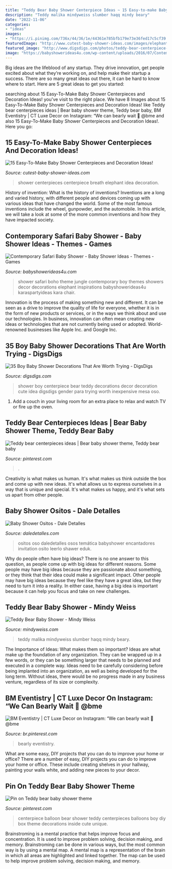 ```yaml
---
title: "Teddy Bear Baby Shower Centerpiece Ideas ~ 15 Easy-to-make Baby Shower Centerpieces And Decoration Ideas!"
description: "Teddy malika mindyweiss slumber haqq mindy beary"
date: "2022-11-06"
categories:
- "ideas"
images:
- "https://i.pinimg.com/736x/44/36/1e/44361e785bfb179e73e36fed17c5cf39.jpg"
featuredImage: "http://www.cutest-baby-shower-ideas.com/images/elephantbabyshowercenterpiece.jpg"
featured_image: "http://www.digsdigs.com/photos/teddy-bear-centerpiece-for-a-boy-baby-shower.jpg"
image: "https://babyshowerideas4u.com/wp-content/uploads/2016/07/Contemporary-Safari-Baby-Shower-Elephant.jpg"
---
```



Big ideas are the lifeblood of any startup. They drive innovation, get people excited about what they’re working on, and help make their startup a success. There are so many great ideas out there, it can be hard to know where to start. Here are 5 great ideas to get you started: 

	

		
searching about 15 Easy-To-Make Baby Shower Centerpieces and Decoration Ideas! you've visit to the right place. We have 8 Images about 15 Easy-To-Make Baby Shower Centerpieces and Decoration Ideas! like Teddy bear centerpieces ideas | Bear baby shower theme, Teddy bear baby, BM Eventistry | CT Luxe Decor on Instagram: “We can bearly wait 🧸 @bme and also 15 Easy-To-Make Baby Shower Centerpieces and Decoration Ideas!. Here you go:
		
    
## 15 Easy-To-Make Baby Shower Centerpieces And Decoration Ideas!

<img loading=lazy src="http://www.cutest-baby-shower-ideas.com/images/elephantbabyshowercenterpiece.jpg" onerror="this.onerror=null;this.src='https://tse2.mm.bing.net/th?id=OIP.yQxDEz-5xBwn2Ja_Gku0qAHaLH&amp;pid=15.1';" alt="15 Easy-To-Make Baby Shower Centerpieces and Decoration Ideas!">

_Source: cutest-baby-shower-ideas.com_

>shower centerpieces centerpiece breath elephant idea decoration. 

	

History of invention: What is the history of inventions?
Inventions are a long and varied history, with different people and devices coming up with various ideas that have changed the world. Some of the most famous inventions include the wheel, gunpowder, and the automobile. In this article, we will take a look at some of the more common inventions and how they have impacted society.

    
## Contemporary Safari Baby Shower - Baby Shower Ideas - Themes - Games

<img loading=lazy src="https://babyshowerideas4u.com/wp-content/uploads/2016/07/Contemporary-Safari-Baby-Shower-Elephant.jpg" onerror="this.onerror=null;this.src='https://tse1.mm.bing.net/th?id=OIP.z28td5wVGpMgUMEUOy1bggHaJv&amp;pid=15.1';" alt="Contemporary Safari Baby Shower - Baby Shower Ideas - Themes - Games">

_Source: babyshowerideas4u.com_

>shower safari boho theme jungle contemporary boy themes showers decor decorations elephant inspirations babyshowerideas4u karaspartyideas kara chair. 

	

Innovation is the process of making something new and different. It can be seen as a drive to improve the quality of life for everyone, whether it is in the form of new products or services, or in the ways we think about and use our technologies. In business, innovation can often mean creating new ideas or technologies that are not currently being used or adopted. World-renowned businesses like Apple Inc. and Google Inc.

    
## 35 Boy Baby Shower Decorations That Are Worth Trying - DigsDigs

<img loading=lazy src="http://www.digsdigs.com/photos/teddy-bear-centerpiece-for-a-boy-baby-shower.jpg" onerror="this.onerror=null;this.src='https://tse3.mm.bing.net/th?id=OIP.QFfyFOcjXcAb8VdttWlyjgHaNK&amp;pid=15.1';" alt="35 Boy Baby Shower Decorations That Are Worth Trying - DigsDigs">

_Source: digsdigs.com_

>shower boy centerpiece bear teddy decorations decor decoration cute idea digsdigs gender para trying worth inexpensive mesa oso. 

	

1. Add a couch in your living room for an extra place to relax and watch TV or fire up the oven.

    
## Teddy Bear Centerpieces Ideas | Bear Baby Shower Theme, Teddy Bear Baby

<img loading=lazy src="https://i.pinimg.com/originals/ef/94/b6/ef94b6330c5e4b0ab6125fe8ef07201e.jpg" onerror="this.onerror=null;this.src='https://tse3.mm.bing.net/th?id=OIP.Aw4fza5yH8YhG--FW0yakAHaJ4&amp;pid=15.1';" alt="Teddy bear centerpieces ideas | Bear baby shower theme, Teddy bear baby">

_Source: pinterest.com_

>. 

	

Creativity is what makes us human. It's what makes us think outside the box and come up with new ideas. It's what allows us to express ourselves in a way that is unique and special. It's what makes us happy, and it's what sets us apart from other people.

    
## Baby Shower Ositos - Dale Detalles

<img loading=lazy src="https://i1.wp.com/www.daledetalles.com/wp-content/uploads/2016/02/ositos5.jpg" onerror="this.onerror=null;this.src='https://tse4.mm.bing.net/th?id=OIP.tjjrpHszuSfadyzXRB4fhQHaLH&amp;pid=15.1';" alt="Baby Shower Ositos - Dale Detalles">

_Source: daledetalles.com_

>ositos oso daledetalles osos temática babyshower encantadores invitation osito leerlo shawer eduk. 

	

Why do people often have big ideas?
There is no one answer to this question, as people come up with big ideas for different reasons. Some people may have big ideas because they are passionate about something, or they think that their idea could make a significant impact. Other people may have big ideas because they feel like they have a great idea, but they need to turn it into a reality. In either case, having a big idea is important because it can help you focus and take on new challenges.

    
## Teddy Bear Baby Shower - Mindy Weiss

<img loading=lazy src="https://mindyweiss.com/wp-content/uploads/2020/05/malika-baby-shower-108.jpg" onerror="this.onerror=null;this.src='https://tse4.mm.bing.net/th?id=OIP.g5LVG9WLQZjcZYsUZFsOSQHaLG&amp;pid=15.1';" alt="Teddy Bear Baby Shower - Mindy Weiss">

_Source: mindyweiss.com_

>teddy malika mindyweiss slumber haqq mindy beary. 

	

The Importance of Ideas: What makes them so important?
Ideas are what make up the foundation of any organization. They can be wrapped up in a few words, or they can be something larger that needs to be planned and executed in a complete way. Ideas need to be carefully considering before being implanted into an organization, as well as being developed for the long term. Without ideas, there would be no progress made in any business venture, regardless of its size or complexity.

    
## BM Eventistry | CT Luxe Decor On Instagram: “We Can Bearly Wait 🧸 @bme

<img loading=lazy src="https://i.pinimg.com/736x/44/36/1e/44361e785bfb179e73e36fed17c5cf39.jpg" onerror="this.onerror=null;this.src='https://tse1.mm.bing.net/th?id=OIP.Dx3IdSS1bxvaInwDfOaBiQHaHh&amp;pid=15.1';" alt="BM Eventistry | CT Luxe Decor on Instagram: “We can bearly wait 🧸 @bme">

_Source: br.pinterest.com_

>bearly eventistry. 

	

What are some easy, DIY projects that you can do to improve your home or office?
There are a number of easy, DIY projects you can do to improve your home or office. These include creating shelves in your hallway, painting your walls white, and adding new pieces to your decor.

    
## Pin On Teddy Bear Baby Shower Theme

<img loading=lazy src="https://i.pinimg.com/736x/62/fa/03/62fa033f6ef5142814f4e078deec09e2.jpg" onerror="this.onerror=null;this.src='https://tse2.mm.bing.net/th?id=OIP.4S62eSBczgubVveSANonawHaLJ&amp;pid=15.1';" alt="Pin on Teddy bear baby shower theme">

_Source: pinterest.com_

>centerpiece balloon bear shower teddy centerpieces balloons boy diy box theme decorations inside cute unique. 

	

Brainstroming is a mental practice that helps improve focus and concentration. It is used to improve problem solving, decision making, and memory. Brainstroming can be done in various ways, but the most common way is by using a mental map. A mental map is a representation of the brain in which all areas are highlighted and linked together. The map can be used to help improve problem solving, decision making, and memory.


